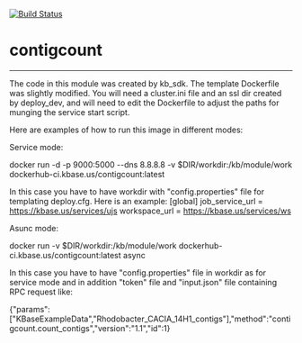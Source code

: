 [![Build Status](https://travis-ci.org/kkellerlbl/contigcount.svg?branch=master)](https://travis-ci.org/kkellerlbl/contigcount)

# contigcount
---

The code in this module was created by kb_sdk.  The template Dockerfile was slightly modified.  You will need a cluster.ini file and an ssl dir created by deploy_dev, and will need to edit the Dockerfile to adjust the paths for munging the service start script.

Here are examples of how to run this image in different modes:

Service mode:

docker run -d -p 9000:5000 --dns 8.8.8.8 -v $DIR/workdir:/kb/module/work dockerhub-ci.kbase.us/contigcount:latest

In this case you have to have workdir with "config.properties" file for templating deploy.cfg. Here is an example:
[global]
job_service_url = https://kbase.us/services/ujs
workspace_url = https://kbase.us/services/ws


Asunc mode:

docker run -v $DIR/workdir:/kb/module/work dockerhub-ci.kbase.us/contigcount:latest async

In this case you have to have "config.properties" file in workdir as for service mode and in addition "token" file and "input.json" file containing RPC request like:

{"params":["KBaseExampleData","Rhodobacter_CACIA_14H1_contigs"],"method":"contigcount.count_contigs","version":"1.1","id":1}